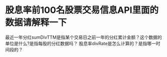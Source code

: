 # 股息率前100名股票交易信息API里面的数据请解释一下

最近一年分红sumDivTTM是指某个交易日之前一年的分红累计金额？这个数据的单位是什么?是指每股的分红数据吗？
股息率divRate是怎么计算的？是指哪一时间段的？